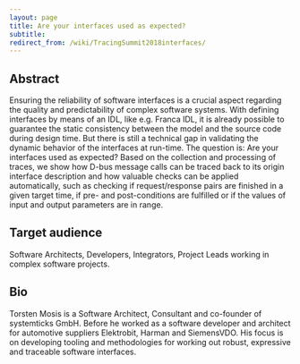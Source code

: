 ```yaml
---
layout: page
title: Are your interfaces used as expected?
subtitle: 
redirect_from: /wiki/TracingSummit2018interfaces/
---
```


## Abstract
Ensuring the reliability of software interfaces is a crucial aspect regarding the quality and predictability of complex software systems. With defining interfaces by means of an IDL, like e.g. Franca IDL, it is already possible to guarantee the static consistency between the model and the source code during design time. But there is still a technical gap in validating the dynamic behavior of the interfaces at run-time. The question is: Are your interfaces used as expected? Based on the collection and processing of traces, we show how D-bus message calls can be traced back to its origin interface description and how valuable checks can be applied automatically, such as checking if request/response pairs are finished in a given target time, if pre- and post-conditions are fulfilled or if the values of input and output parameters are in range.

## Target audience
Software Architects, Developers, Integrators, Project Leads working in complex software projects.

## Bio
Torsten Mosis is a Software Architect, Consultant and co-founder of systemticks GmbH. Before he worked as a software developer and architect for automotive suppliers Elektrobit, Harman and SiemensVDO. His focus is on developing tooling and methodologies for working out robust, expressive and traceable software interfaces.
